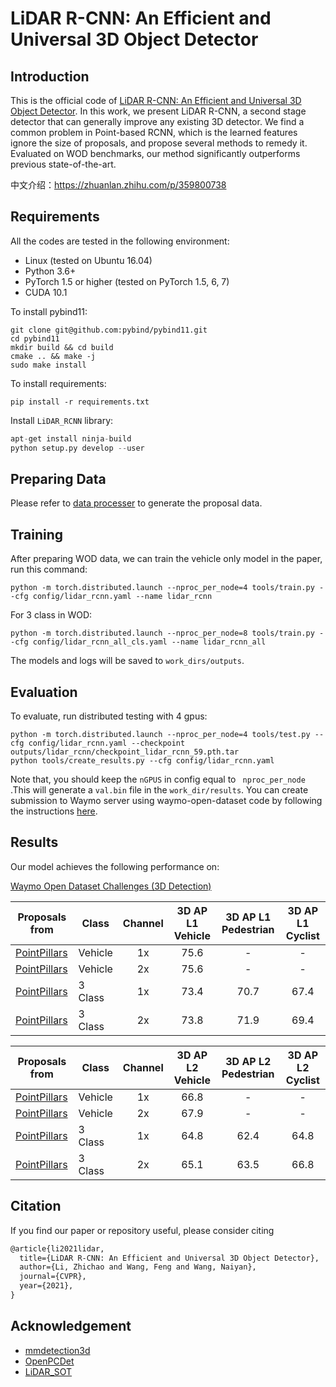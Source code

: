 # LiDAR R-CNN: An Efficient and Universal 3D Object Detector

## Introduction

This is the official code of [LiDAR R-CNN: An Efficient and Universal 3D Object Detector](https://arxiv.org/abs/2103.15297). In this work, we present LiDAR R-CNN, a second stage detector that can generally improve any existing 3D detector. We find a common problem in Point-based RCNN, which is the learned features ignore the size of proposals, and propose several methods to remedy it. Evaluated on WOD benchmarks, our method significantly outperforms previous state-of-the-art.

中文介绍：https://zhuanlan.zhihu.com/p/359800738

## Requirements

 All the codes are tested in the following environment:

- Linux (tested on Ubuntu 16.04)
- Python 3.6+
- PyTorch 1.5 or higher (tested on PyTorch 1.5, 6, 7)
- CUDA 10.1

To install pybind11:

```shell
git clone git@github.com:pybind/pybind11.git
cd pybind11
mkdir build && cd build
cmake .. && make -j 
sudo make install
```

To install requirements:

```shell
pip install -r requirements.txt
```

Install `LiDAR_RCNN` library:

```python
apt-get install ninja-build
python setup.py develop --user
```

## Preparing Data

Please refer to [data processer](tools/data_processer/README.md) to generate the proposal data.

## Training

After preparing WOD data, we can train the vehicle only model in the paper, run this command:

```shell
python -m torch.distributed.launch --nproc_per_node=4 tools/train.py --cfg config/lidar_rcnn.yaml --name lidar_rcnn
```

For 3 class in WOD:

```shell
python -m torch.distributed.launch --nproc_per_node=8 tools/train.py --cfg config/lidar_rcnn_all_cls.yaml --name lidar_rcnn_all
```

The models and logs will  be saved to `work_dirs/outputs`. 

## Evaluation

To evaluate, run distributed testing with 4 gpus:

```sheel
python -m torch.distributed.launch --nproc_per_node=4 tools/test.py --cfg config/lidar_rcnn.yaml --checkpoint outputs/lidar_rcnn/checkpoint_lidar_rcnn_59.pth.tar
python tools/create_results.py --cfg config/lidar_rcnn.yaml
```

Note that, you should keep the `nGPUS`  in config equal to ` nproc_per_node` .This will generate a `val.bin` file in the `work_dir/results`. You can create submission to Waymo server using waymo-open-dataset code by following the instructions [here](https://github.com/waymo-research/waymo-open-dataset/blob/master/docs/quick_start.md).

## Results

Our model achieves the following performance on:

[Waymo Open Dataset Challenges (3D Detection)](https://waymo.com/open/challenges/2020/3d-detection/)

| Proposals from                                               | Class   | Channel | 3D AP L1 Vehicle | 3D AP L1 Pedestrian | 3D AP L1 Cyclist |
| ------------------------------------------------------------ | ------- | :-----: | :--------------: | :-----------------: | :--------------: |
| [PointPillars](https://github.com/open-mmlab/mmdetection3d/tree/master/configs/pointpillars) | Vehicle |   1x    |       75.6       |          -          |        -         |
| [PointPillars](https://github.com/open-mmlab/mmdetection3d/tree/master/configs/pointpillars) | Vehicle |   2x    |       75.6       |          -          |        -         |
| [PointPillars](https://github.com/open-mmlab/mmdetection3d/tree/master/configs/pointpillars) | 3 Class |   1x    |       73.4       |        70.7         |       67.4       |
| [PointPillars](https://github.com/open-mmlab/mmdetection3d/tree/master/configs/pointpillars) | 3 Class |   2x    |       73.8       |        71.9         |       69.4       |

| Proposals from                                               | Class   | Channel | 3D AP L2 Vehicle | 3D AP L2 Pedestrian | 3D AP L2 Cyclist |
| ------------------------------------------------------------ | ------- | :-----: | :--------------: | :-----------------: | :--------------: |
| [PointPillars](https://github.com/open-mmlab/mmdetection3d/tree/master/configs/pointpillars) | Vehicle |   1x    |       66.8       |          -          |        -         |
| [PointPillars](https://github.com/open-mmlab/mmdetection3d/tree/master/configs/pointpillars) | Vehicle |   2x    |       67.9       |          -          |        -         |
| [PointPillars](https://github.com/open-mmlab/mmdetection3d/tree/master/configs/pointpillars) | 3 Class |   1x    |       64.8       |        62.4         |       64.8       |
| [PointPillars](https://github.com/open-mmlab/mmdetection3d/tree/master/configs/pointpillars) | 3 Class |   2x    |       65.1       |        63.5         |       66.8       |

## Citation

If you find our paper or repository useful, please consider citing

```tex
@article{li2021lidar,
  title={LiDAR R-CNN: An Efficient and Universal 3D Object Detector},
  author={Li, Zhichao and Wang, Feng and Wang, Naiyan},
  journal={CVPR},
  year={2021},
}
```

## Acknowledgement

- [mmdetection3d](https://github.com/open-mmlab/mmdetection3d)
- [OpenPCDet](https://github.com/open-mmlab/OpenPCDet)
- [LiDAR_SOT](https://github.com/TuSimple/LiDAR_SOT)
